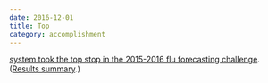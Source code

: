 ```yaml
---
date: 2016-12-01
title: Top
category: accomplishment
---
```


[system took the top stop in the 2015-2016 flu forecasting challenge](https://www.cdc.gov/flu/spotlights/flu-activity-forecasts-2016-2017.htm). ([Results summary](http://www.cs.cmu.edu/~roni/CDC%20Flu%20Challenge%202015-2016%20Results.pdf).)